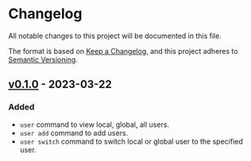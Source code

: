 # Changelog

All notable changes to this project will be documented in this file.

The format is based on [Keep a Changelog](https://keepachangelog.com/en/1.0.0/),
and this project adheres to [Semantic Versioning](https://semver.org/spec/v2.0.0.html).

<!-- ## [Unreleased] -->

## [v0.1.0] - 2023-03-22

### Added

- `user` command to view local, global, all users.
- `user add` command to add users.
- `user switch` command to switch local or global user to the specified user.

[unreleased]: https://github.com/njisip/gitswitch/compare/v0.1.0...HEAD
[v0.1.0]: https://github.com/njisip/gitswitch/releases/tag/v0.1.0
